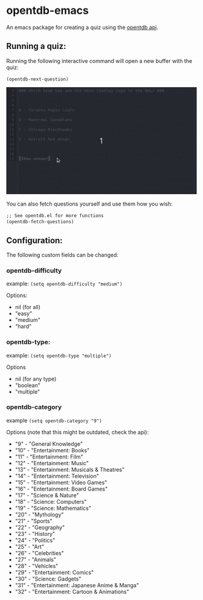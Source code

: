 # opentdb-emacs
An emacs package for creating a quiz using the [opentdb api](https://opentdb.com/).



## Running a quiz:
Running the following interactive command will open a new buffer with the quiz:

```
(opentdb-next-question)
```

![server-states](https://github.com/fooki/opentdb-emacs/blob/master/images/opentdb-quiz.gif?raw=true)


You can also fetch questions yourself and use them how you wish:
```
;; See opentdb.el for more functions
(opentdb-fetch-questions)
```

## Configuration:
The following custom fields can be changed:

### opentdb-difficulty
example: `(setq opentdb-difficulty "medium")`

Options:
- nil (for all)
- "easy"
- "medium"
- "hard"

### opentdb-type: 
example: `(setq opentdb-type "multiple")`

Options
- nil (for any type)
- "boolean" 
- "multiple" 

### opentdb-category
example `(setq opentdb-category "9")`

Options (note that this might be outdated, check the api):
- "9" - "General Knowledge"
- "10" - "Entertainment: Books"
- "11" - "Entertainment: Film"
- "12" - "Entertainment: Music"
- "13" - "Entertainment: Musicals & Theatres"
- "14" - "Entertainment: Television"
- "15" - "Entertainment: Video Games"
- "16" - "Entertainment: Board Games"
- "17" - "Science & Nature"
- "18" - "Science: Computers"
- "19" - "Science: Mathematics"
- "20" - "Mythology"
- "21" - "Sports"
- "22" - "Geography"
- "23" - "History"
- "24" - "Politics"
- "25" - "Art"
- "26" - "Celebrities"
- "27" - "Animals"
- "28" - "Vehicles"
- "29" - "Entertainment: Comics"
- "30" - "Science: Gadgets"
- "31" - "Entertainment: Japanese Anime & Manga"
- "32" - "Entertainment: Cartoon & Animations"
